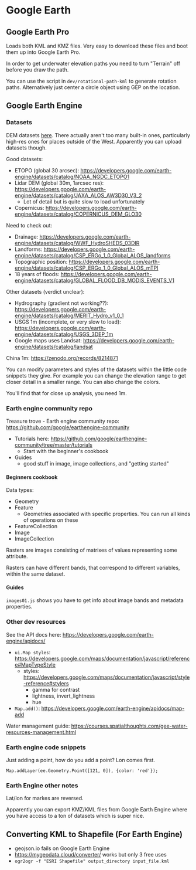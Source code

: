 # Google Earth

## Google Earth Pro

Loads both KML and KMZ files. Very easy to download these files and boot them up into Google Earth Pro.

In order to get underwater elevation paths you need to turn "Terrain" off before you draw the path.

You can use the script in `dev/rotational-path-kml` to generate rotation paths. Alternatively just center a circle object using GEP on the location.

## Google Earth Engine

### Datasets

DEM datasets [here](https://developers.google.com/earth-engine/datasets/tags/dem). There actually aren't too many built-in ones, particularly high-res ones for places outside of the West. Apparently you can upload datasets though.

Good datasets:
- ETOPO (global 30 arcsec): https://developers.google.com/earth-engine/datasets/catalog/NOAA_NGDC_ETOPO1
- Lidar DEM (global 30m, 1arcsec res): https://developers.google.com/earth-engine/datasets/catalog/JAXA_ALOS_AW3D30_V3_2
	- Lot of detail but is quite slow to load unfortunately
- Copernicus: https://developers.google.com/earth-engine/datasets/catalog/COPERNICUS_DEM_GLO30

Need to check out:
- Drainage: https://developers.google.com/earth-engine/datasets/catalog/WWF_HydroSHEDS_03DIR
- Landforms: https://developers.google.com/earth-engine/datasets/catalog/CSP_ERGo_1_0_Global_ALOS_landforms
- Topographic position: https://developers.google.com/earth-engine/datasets/catalog/CSP_ERGo_1_0_Global_ALOS_mTPI
- 18 years of floods: https://developers.google.com/earth-engine/datasets/catalog/GLOBAL_FLOOD_DB_MODIS_EVENTS_V1

Other datasets (verdict unclear):
- Hydrography (gradient not working??): https://developers.google.com/earth-engine/datasets/catalog/MERIT_Hydro_v1_0_1
- USGS 1m (incomplete, or very slow to load): https://developers.google.com/earth-engine/datasets/catalog/USGS_3DEP_1m
- Google maps uses Landsat: https://developers.google.com/earth-engine/datasets/catalog/landsat

China 1m: https://zenodo.org/records/8214871

You can modify parameters and styles of the datasets within the little code snippets they give. For example you can change the elevation range to get closer detail in a smaller range. You can also change the colors.

You'll find that for close up analysis, you need 1m.

### Earth engine community repo

Treasure trove - Earth engine community repo: https://github.com/google/earthengine-community
- Tutorials here: https://github.com/google/earthengine-community/tree/master/tutorials
	- Start with the beginner's cookbook
- Guides
	- good stuff in image, image collections, and "getting started"

#### Beginners cookbook

Data types:
- Geometry
- Feature
	- Geometries associated with specific properties. You can run all kinds of operations on these
- FeatureCollection
- Image
- ImageCollection

Rasters are images consisting of matrixes of values representing some attribute.

Rasters can have different bands, that correspond to different variables, within the same dataset.

#### Guides

`images01.js` shows you have to get info about image bands and metadata properties.

### Other dev resources

See the API docs here: https://developers.google.com/earth-engine/apidocs/
- `ui.Map styles`: https://developers.google.com/maps/documentation/javascript/reference#MapTypeStyle
	- styles: https://developers.google.com/maps/documentation/javascript/style-reference#stylers
		- gamma for contrast
		- lightness, invert_lightness
		- hue
- `Map.add()`: https://developers.google.com/earth-engine/apidocs/map-add

Water management guide: https://courses.spatialthoughts.com/gee-water-resources-management.html

### Earth engine code snippets

Just adding a point, how do you add a point? Lon comes first.

```
Map.addLayer(ee.Geometry.Point([121, 0]), {color: 'red'});
```

### Earth Engine other notes

Lat/lon for markes are reversed.

Apparently you can export KMZ/KML files from Google Earth Engine where you have access to a ton of datasets which is super nice.

## Converting KML to Shapefile (For Earth Engine)

- geojson.io fails on Google Earth Engine
- https://mygeodata.cloud/converter/ works but only 3 free uses
- `ogr2ogr -f "ESRI Shapefile" output_directory input_file.kml`
